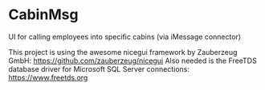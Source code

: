 # CabinMsg
UI for calling employees into specific cabins 
(via iMessage connector)


This project is using the awesome nicegui framework by Zauberzeug GmbH:
https://github.com/zauberzeug/nicegui
Also needed is the FreeTDS database driver for Microsoft SQL Server connections:
https://www.freetds.org
